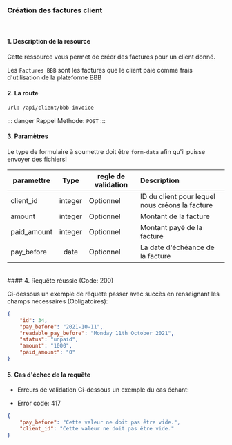### Création des factures client

<br />

#### 1. Description de la resource

Cette ressource vous permet de créer des factures pour un client donné.

Les `Factures BBB` sont les factures que le client paie comme frais d'utilisation de la plateforme BBB


#### 2. La route
```
url: /api/client/bbb-invoice
```

::: danger Rappel
Methode:  `POST`
:::


#### 3. Paramètres

Le type de formulaire à soumettre doit être `form-data` afin qu'il puisse envoyer des fichiers!

| paramettre | Type | regle de validation | Description |
| -------------------- | :---------: | ------------------------------------------------------------------------------------------------------------ | :-------------------------------------------------------------------------------------------------------- |
| client_id | integer | Optionnel | ID du client pour lequel nous créons la facture |
| amount | integer | Optionnel | Montant de la facture |
| paid_amount | integer | Optionnel | Montant payé de la facture |
| pay_before | date | Optionnel | La date d'échéance de la facture |

<br />
#### 4. Requête réussie (Code: 200)

Ci-dessous un exemple de rêquete passer avec succès en renseignant les champs nécessaires (Obligatoires):

``` JSON
{
    "id": 34,
    "pay_before": "2021-10-11",
    "readable_pay_before": "Monday 11th October 2021",
    "status": "unpaid",
    "amount": "1000",
    "paid_amount": "0"
}
```

#### 5. Cas d'échec de la requête
- Erreurs de validation
Ci-dessous un exemple du cas échant:

-  Error code: 417
```json
{
    "pay_before": "Cette valeur ne doit pas être vide.",
    "client_id": "Cette valeur ne doit pas être vide."
}
```


